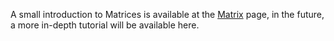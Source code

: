 A small introduction to Matrices is available at the [Matrix](/docs/Matrix.md "wikilink") page, in the future, a more in-depth tutorial will be available here.
